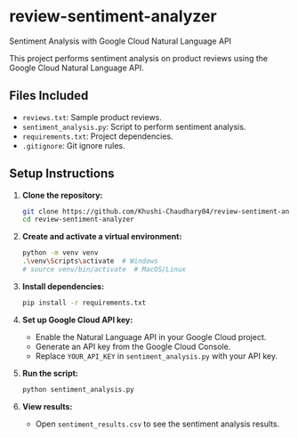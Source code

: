 # review-sentiment-analyzer
Sentiment Analysis with Google Cloud Natural Language API

This project performs sentiment analysis on product reviews using the Google Cloud Natural Language API.

## Files Included

- `reviews.txt`: Sample product reviews.
- `sentiment_analysis.py`: Script to perform sentiment analysis.
- `requirements.txt`: Project dependencies.
- `.gitignore`: Git ignore rules.

## Setup Instructions

1. **Clone the repository:**
   ```sh
   git clone https://github.com/Khushi-Chaudhary04/review-sentiment-analyzer.git
   cd review-sentiment-analyzer
   ```

2. **Create and activate a virtual environment:**
   ```sh
   python -m venv venv
   .\venv\Scripts\activate  # Windows
   # source venv/bin/activate  # MacOS/Linux
   ```

3. **Install dependencies:**
   ```sh
   pip install -r requirements.txt
   ```

4. **Set up Google Cloud API key:**
   - Enable the Natural Language API in your Google Cloud project.
   - Generate an API key from the Google Cloud Console.
   - Replace `YOUR_API_KEY` in `sentiment_analysis.py` with your API key.

5. **Run the script:**
   ```sh
   python sentiment_analysis.py
   ```

6. **View results:**
   - Open `sentiment_results.csv` to see the sentiment analysis results.
